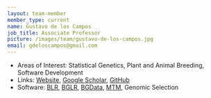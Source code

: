 ```yaml
---
layout: team-member
member_type: current
name: Gustavo de los Campos
job_title: Associate Professor
picture: /images/team/gustavo-de-los-campos.jpg
email: gdeloscampos@gmail.com
---
```


- Areas of Interest: Statistical Genetics, Plant and Animal Breeding, Software Development
- Links: [Website](http://www.epi.msu.edu/faculty/deloscampos/), [Google Scholar](https://scholar.google.com/citations?user=fRjGwkwAAAAJ), [GitHub](https://github.com/gdlc)
- Software: [BLR](http://cran.r-project.org/web/packages/BLR/index.html), [BGLR](http://www.genetics.org/content/early/2014/07/06/genetics.114.164442), [BGData](https://github.com/QuantGen/BGData), [MTM](https://github.com/QuantGen/MTM), Genomic Selection
